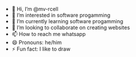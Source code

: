 - 👋 Hi, I’m @mv-rcell
- 👀 I’m interested in software progamming
- 🌱 I’m currently learning software progamming
- 💞️ I’m looking to collaborate on creating websites
- 📫 How to reach me whatsapp
- 😄 Pronouns: he/him
- ⚡ Fun fact: I like to draw

<!---
mv-rcell/mv-rcell is a ✨ special ✨ repository because its `README.md` (this file) appears on your GitHub profile.
You can click the Preview link to take a look at your changes.
--->
